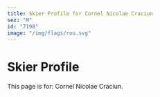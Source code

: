 ```yaml
---
title: Skier Profile for Cornel Nicolae Craciun
sex: "M"
id: "7198"
image: "/img/flags/rou.svg" 
---
```


# Skier Profile

This page is for: Cornel Nicolae Craciun.
    